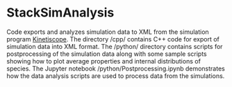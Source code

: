 # StackSimAnalysis
Code exports and analyzes simulation data to XML from the simulation program [Kinetiscope](http://www.hinsberg.net/kinetiscope/). The directory /cpp/ contains C++ code for export of simulation data into XML format. The /python/ directory contains scripts for postprocessing of the simulation data along with some sample scripts showing how to plot average properties and internal distributions of species. The Jupyter notebook /python/Postprocessing.ipynb demonstrates how the data analysis scripts are used to process data from the simulations.
